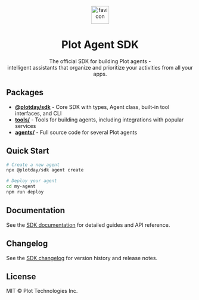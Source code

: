 <p align="center">
  <a href="https://linear.app" target="_blank" rel="noopener noreferrer">
    <img width="48" height="48" alt="favicon" src="https://github.com/user-attachments/assets/f38501fd-bb37-4671-a0bc-fd35fa25360d" alt="Plot logo" />
  </a>
</p>
<h1 align="center">
  Plot Agent SDK
</h1>
<p align="center">
  The official SDK for building Plot agents -<br/>
  intelligent assistants that organize and prioritize your activities from all your apps.
</p>

## Packages

- **[@plotday/sdk](./sdk)** - Core SDK with types, Agent class, built-in tool interfaces, and CLI
- **[tools/](./tools)** - Tools for building agents, including integrations with popular services
- **[agents/](./agents)** - Full source code for several Plot agents

## Quick Start

```bash
# Create a new agent
npx @plotday/sdk agent create

# Deploy your agent
cd my-agent
npm run deploy
```

## Documentation

See the [SDK documentation](./sdk/README.md) for detailed guides and API reference.

## Changelog

See the [SDK changelog](./sdk/CHANGELOG.md) for version history and release notes.

## License

MIT © Plot Technologies Inc.
